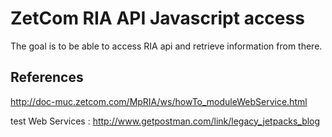 # ZetCom RIA API Javascript access


The goal is to be able to access RIA api and retrieve information from there.

## References

http://doc-muc.zetcom.com/MpRIA/ws/howTo_moduleWebService.html

test Web Services : http://www.getpostman.com/link/legacy_jetpacks_blog
